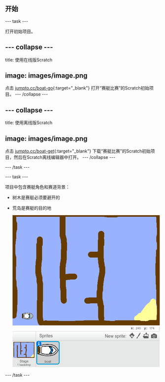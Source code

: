 ## 开始

\--- task \---

打开初始项目。

## \--- collapse \---

title: 使用在线版Scratch

## image: images/image.png

点击 [jumpto.cc/boat-go](https://scratch.mit.edu/projects/63958014/#editor){:target="_blank"} 打开“赛艇比赛”的Scratch初始项目。 \--- /collapse \---

## \--- collapse \---

title: 使用离线版Scratch

## image: images/image.png

点击 [jumpto.cc/boat-get](http:jumpto.cc/boat-get){:target="_blank"} 下载“赛艇比赛”的Scratch初始项目，然后在Scratch离线编辑器中打开。 \--- /collapse \---

\--- /task \---

\--- task \---

项目中包含赛艇角色和赛道背景：

- 树木是赛艇必须要避开的
- 荒岛是赛艇的目的地
    
    ![截屏](images/boat-starter.png)

\--- /task \---